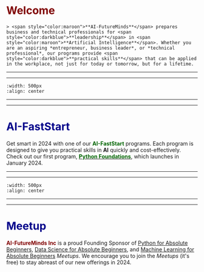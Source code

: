 # <font color ="maroon"> Welcome</font>

```{div} styled-quote
> <span style="color:maroon">**AI-FutureMinds**</span> prepares business and technical professionals for <span style="color:darkblue">**leadership**</span> in <span style="color:maroon">**Artificial Intelligence**</span>. Whether you are an aspiring *entrepreneur, business leader*, or *technical professional*, our programs provide <span style="color:darkblue">**practical skills**</span> that can be applied in the workplace, not just for today or tomorrow, but for a lifetime. 
```
---
---
```{image} /images/dawnofaicaption.png
:width: 500px
:align: center
```
---
---

# <font color ="darkblue">AI-FastStart</font>

Get smart in 2024 with one of our <span style="color:darkgreen">**AI-FastStart**</span> programs. Each program is designed to give you practical skills in **AI** quickly and cost-effectively. Check out our first program, [<span style="color:darkgreen">**Python Foundations**</span>](pyfound_overview.md), which launches in January 2024.

---
---
```{image} /images/fastsprintcaption.png
:width: 500px
:align: center
```
---
---


# <font color ="darkblue"> Meetup</font>

<span style="color:maroon">**AI-FutureMinds Inc**</span> is a proud Founding Sponsor of [Python for Absolute Beginners](https://www.meetup.com/python-for-absolute-beginners/), [Data Science for Absolute Beginners](https://www.meetup.com/data-science-for-absolute-beginners/), and [Machine Learning for Absolute Beginners](https://www.meetup.com/mlearnfab/) *Meetups*. We encourage you to join the *Meetups* (it's free) to stay abreast of our new offerings in 2024.
